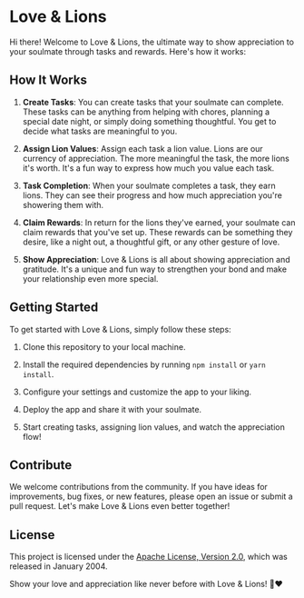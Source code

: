 # Love & Lions

Hi there! Welcome to Love & Lions, the ultimate way to show appreciation to your soulmate through tasks and rewards. Here's how it works:

## How It Works

1. **Create Tasks**: You can create tasks that your soulmate can complete. These tasks can be anything from helping with chores, planning a special date night, or simply doing something thoughtful. You get to decide what tasks are meaningful to you.

2. **Assign Lion Values**: Assign each task a lion value. Lions are our currency of appreciation. The more meaningful the task, the more lions it's worth. It's a fun way to express how much you value each task.

3. **Task Completion**: When your soulmate completes a task, they earn lions. They can see their progress and how much appreciation you're showering them with.

4. **Claim Rewards**: In return for the lions they've earned, your soulmate can claim rewards that you've set up. These rewards can be something they desire, like a night out, a thoughtful gift, or any other gesture of love.

5. **Show Appreciation**: Love & Lions is all about showing appreciation and gratitude. It's a unique and fun way to strengthen your bond and make your relationship even more special.

## Getting Started

To get started with Love & Lions, simply follow these steps:

1. Clone this repository to your local machine.

2. Install the required dependencies by running `npm install` or `yarn install`.

3. Configure your settings and customize the app to your liking.

4. Deploy the app and share it with your soulmate.

5. Start creating tasks, assigning lion values, and watch the appreciation flow!

## Contribute

We welcome contributions from the community. If you have ideas for improvements, bug fixes, or new features, please open an issue or submit a pull request. Let's make Love & Lions even better together!

## License

This project is licensed under the [Apache License, Version 2.0](LICENSE.md), which was released in January 2004.

Show your love and appreciation like never before with Love & Lions! 🦁❤️
